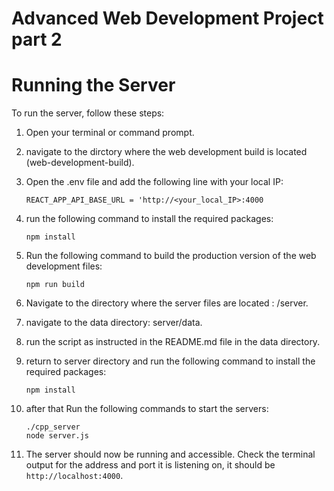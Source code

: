 # Advanced Web Development Project part 2

# Running the Server

To run the server, follow these steps:

1. Open your terminal or command prompt.
2. navigate to the dirctory where the web development build is located (web-development-build).
3. Open the .env file and add the following line with your local IP:
   ```
   REACT_APP_API_BASE_URL = 'http://<your_local_IP>:4000
    ```

   
3. run the following command to install the required packages:
    ```
   npm install
    ```

4. Run the following command to build the production version of the web development files:
    ```
   npm run build
    ```

5. Navigate to the directory where the server files are located : /server.
6. navigate to the data directory: server/data.
7. run the script as instructed in the README.md file in the data directory.
8. return to server directory and run the following command to install the required packages:
    ```
   npm install
    ```
9. after that Run the following commands to start the servers:
    ```
   ./cpp_server
   node server.js
    ```
10. The server should now be running and accessible. Check the terminal output for the address and port it is listening on, it should be `http://localhost:4000`.



